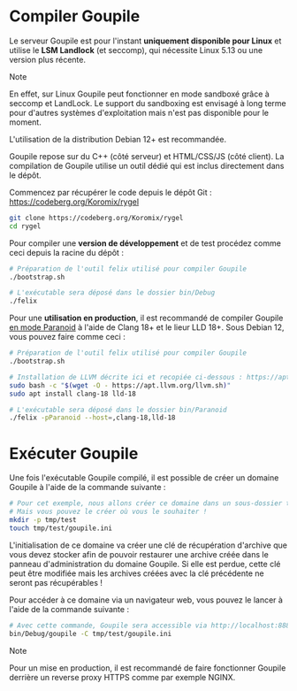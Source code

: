 # Compiler Goupile

Le serveur Goupile est pour l'instant **uniquement disponible pour Linux** et utilise le **LSM Landlock** (et seccomp), qui nécessite Linux 5.13 ou une version plus récente.

> [!NOTE]
> En effet, sur Linux Goupile peut fonctionner en mode sandboxé grâce à seccomp et LandLock. Le support du sandboxing est envisagé à long terme pour d'autres systèmes d'exploitation mais n'est pas disponible pour le moment.
>
> L'utilisation de la distribution Debian 12+ est recommandée.

Goupile repose sur du C++ (côté serveur) et HTML/CSS/JS (côté client). La compilation de Goupile utilise un outil dédié qui est inclus directement dans le dépôt.

Commencez par récupérer le code depuis le dépôt Git : https://codeberg.org/Koromix/rygel

```sh
git clone https://codeberg.org/Koromix/rygel
cd rygel
```

Pour compiler une **version de développement** et de test procédez comme ceci depuis la racine du dépôt :

```sh
# Préparation de l'outil felix utilisé pour compiler Goupile
./bootstrap.sh

# L'exécutable sera déposé dans le dossier bin/Debug
./felix
```

Pour une **utilisation en production**, il est recommandé de compiler Goupile [en mode Paranoid](technical/architecture.md#options-de-compilation) à l'aide de Clang 18+ et le lieur LLD 18+. Sous Debian 12, vous pouvez faire comme ceci :

```sh
# Préparation de l'outil felix utilisé pour compiler Goupile
./bootstrap.sh

# Installation de LLVM décrite ici et recopiée ci-dessous : https://apt.llvm.org/
sudo bash -c "$(wget -O - https://apt.llvm.org/llvm.sh)"
sudo apt install clang-18 lld-18

# L'exécutable sera déposé dans le dossier bin/Paranoid
./felix -pParanoid --host=,clang-18,lld-18
```

# Exécuter Goupile

Une fois l'exécutable Goupile compilé, il est possible de créer un domaine Goupile à l'aide de la commande suivante :

```sh
# Pour cet exemple, nous allons créer ce domaine dans un sous-dossier tmp du dépôt.
# Mais vous pouvez le créer où vous le souhaiter !
mkdir -p tmp/test
touch tmp/test/goupile.ini
```

L'initialisation de ce domaine va créer une clé de récupération d'archive que vous devez stocker afin de pouvoir restaurer une archive créée dans le panneau d'administration du domaine Goupile. Si elle est perdue, cette clé peut être modifiée mais les archives créées avec la clé précédente ne seront pas récupérables !

Pour accéder à ce domaine via un navigateur web, vous pouvez le lancer à l'aide de la commande suivante :

```sh
# Avec cette commande, Goupile sera accessible via http://localhost:8889/
bin/Debug/goupile -C tmp/test/goupile.ini
```

> [!NOTE]
> Pour un mise en production, il est recommandé de faire fonctionner Goupile derrière un reverse proxy HTTPS comme par exemple NGINX.
